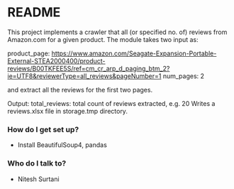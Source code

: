 # README #

This project implements a crawler that all (or specified no. of) reviews from Amazon.com for a given product. The module takes two input as: 

product_page: https://www.amazon.com/Seagate-Expansion-Portable-External-STEA2000400/product-reviews/B00TKFEE5S/ref=cm_cr_arp_d_paging_btm_2?ie=UTF8&reviewerType=all_reviews&pageNumber=1
num_pages: 2

and extract all the reviews for the first two pages.

Output:
total_reviews: total count of reviews extracted, e.g. 20
Writes a reviews.xlsx file in storage.tmp directory.

### How do I get set up? ###

* Install BeautifulSoup4, pandas

### Who do I talk to? ###

* Nitesh Surtani